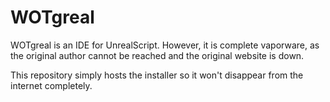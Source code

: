 # WOTgreal

WOTgreal is an IDE for UnrealScript. However, it is complete vaporware, as the original author cannot be reached and the original website is down.

This repository simply hosts the installer so it won't disappear from the internet completely.
